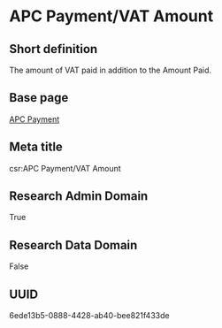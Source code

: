 # APC Payment/VAT Amount
## Short definition
The amount of VAT paid in addition to the Amount Paid.
## Base page
[APC Payment](https://github.com/EuroCRIS/CASRAI-Dictionairies/blob/main/Objects/APC%20Payment.md)
## Meta title
csr:APC Payment/VAT Amount
## Research Admin Domain
True
## Research Data Domain
False
## UUID
6ede13b5-0888-4428-ab40-bee821f433de
